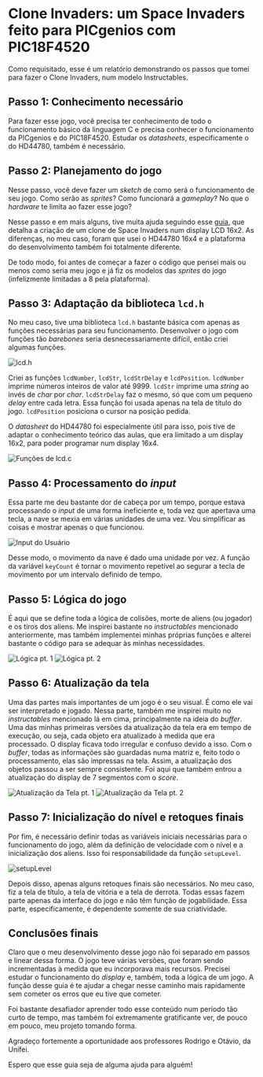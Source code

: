 # Clone Invaders: um Space Invaders feito para PICgenios com PIC18F4520

Como requisitado, esse é um relatório demonstrando os passos que tomei para fazer o Clone Invaders, num modelo Instructables.

## Passo 1: Conhecimento necessário

Para fazer esse jogo, você precisa ter conhecimento de todo o funcionamento básico da linguagem C e precisa conhecer o
funcionamento da PICgenios e do PIC18F4520. Estudar os _datasheets_, especificamente o do HD44780, também é necessário.

## Passo 2: Planejamento do jogo

Nesse passo, você deve fazer um _sketch_ de como será o funcionamento de seu jogo. Como serão as _sprites_? Como funcionará a
_gameplay_? No que o _hardware_ te limita ao fazer esse jogo?

Nesse passo e em mais alguns, tive muita ajuda seguindo esse [guia](https://www.instructables.com/LCD-Invaders-a-Space-Invaders-Like-Game-on-16x2-LC/),
que detalha a criação de um clone de Space Invaders num display LCD 16x2. As diferenças, no meu caso, foram que usei o HD44780 16x4
e a plataforma do desenvolvimento também foi totalmente diferente. 

De todo modo, foi antes de começar a fazer o código que pensei mais ou menos como seria meu jogo e já fiz os modelos das _sprites_ do jogo (infelizmente limitadas
a 8 pela plataforma).

## Passo 3: Adaptação da biblioteca `lcd.h`

No meu caso, tive uma biblioteca `lcd.h` bastante básica com apenas as funções necessárias para seu funcionamento. Desenvolver
o jogo com funções tão _barebones_ seria desnecessariamente difícil, então criei algumas funções. 

![lcd.h](https://i.imgur.com/fF29f0W.png)

Criei as funções `lcdNumber`, `lcdStr`, `lcdStrDelay` e `lcdPosition`. `lcdNumber` imprime números inteiros de valor até 9999. `lcdStr` imprime uma _string_ ao invés de
_char_ por _char_. `lcdStrDelay` faz o mesmo, só que com um pequeno _delay_ entre cada letra. Essa função foi usada apenas na tela de título do jogo.
`lcdPosition` posiciona o cursor na posição pedida.

O _datasheet_ do HD44780 foi especialmente útil para isso, pois tive de adaptar o conhecimento teórico das aulas, que era limitado a um display 16x2, para
poder programar num display 16x4.

![Funções de lcd.c](https://i.imgur.com/wQJQQaf.png)

## Passo 4: Processamento do _input_

Essa parte me deu bastante dor de cabeça por um tempo, porque estava processando o _input_ de uma forma ineficiente e, toda vez que apertava uma tecla,
a nave se mexia em várias unidades de uma vez. Vou simplificar as coisas e mostrar apenas o que funcionou.

![Input do Usuário](https://i.imgur.com/fIfpqh5.png)

Desse modo, o movimento da nave é dado uma unidade por vez. A função da variável `keyCount` é tornar o movimento repetível ao segurar a tecla de movimento
por um intervalo definido de tempo.

## Passo 5: Lógica do jogo

É aqui que se define toda a lógica de colisões, morte de aliens (ou jogador) e os tiros dos aliens. Me inspirei bastante no _instructables_ mencionado
anteriormente, mas também implementei minhas próprias funções e alterei bastante o código para se adequar às minhas necessidades. 

![Lógica pt. 1](https://i.imgur.com/koWuGac.png)
![Lógica pt. 2](https://i.imgur.com/4CFEpBf.png)

## Passo 6: Atualização da tela

Uma das partes mais importantes de um jogo é o seu visual. É como ele vai ser interpretado e jogado. Nessa parte, também me inspirei muito no _instructables_ mencionado lá
em cima, principalmente na ideia do _buffer_. Uma das minhas primeiras versões da atualização da tela era em tempo de execução, ou seja, cada objeto era
atualizado à medida que era processado. O display ficava todo irregular e confuso devido a isso. Com o _buffer_, todas as informações são guardadas numa
matriz e, feito todo o processamento, elas são impressas na tela. Assim, a atualização dos objetos passou a ser sempre consistente. Foi aqui que também entrou a atualização
do display de 7 segmentos com o _score_.

![Atualização da Tela pt. 1](https://i.imgur.com/JVKqTY4.png)
![Atualização da Tela pt. 2](https://i.imgur.com/au8WRF8.png)

## Passo 7: Inicialização do nível e retoques finais

Por fim, é necessário definir todas as variáveis iniciais necessárias para o funcionamento do jogo, além da definição de velocidade com o nível e a inicialização
dos aliens. Isso foi responsabilidade da função `setupLevel`.

![setupLevel](https://i.imgur.com/9k5aVWx.png)

Depois disso, apenas alguns retoques finais são necessários. No meu caso, fiz a tela de título, a tela de vitória e a tela de derrota. Todas essas fazem parte apenas da interface do jogo e não têm função de jogabilidade. Essa parte, especificamente, é dependente somente de sua criatividade.

## Conclusões finais

Claro que o meu desenvolvimento desse jogo não foi separado em passos e linear dessa forma. O jogo teve várias versões, que foram sendo incrementadas à medida que eu incorporava mais recursos. Precisei estudar o funcionamento do _display_ e, também, toda a lógica de um jogo. A função desse guia é te ajudar a chegar nesse caminho mais rapidamente sem cometer os erros que eu tive que cometer.

Foi bastante desafiador aprender todo esse conteúdo num período tão curto de tempo, mas também foi extremamente gratificante ver, de pouco em pouco, meu projeto tomando forma.

Agradeço fortemente a oportunidade aos professores Rodrigo e Otávio, da Unifei.

Espero que esse guia seja de alguma ajuda para alguém!
